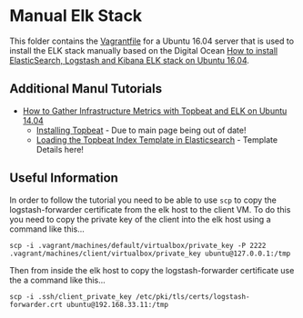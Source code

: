 # Manual Elk Stack
This folder contains the [Vagrantfile](./Vagrantfile) for a Ubuntu 16.04 server that is used to install the ELK stack manually based on the Digital Ocean [How to install ElasticSearch, Logstash and Kibana ELK stack on Ubuntu 16.04](https://www.digitalocean.com/community/tutorials/how-to-install-elasticsearch-logstash-and-kibana-elk-stack-on-ubuntu-16-04).

## Additional Manul Tutorials 
* [How to Gather Infrastructure Metrics with Topbeat and ELK on Ubuntu 14.04](https://www.digitalocean.com/community/tutorials/how-to-gather-infrastructure-metrics-with-topbeat-and-elk-on-ubuntu-14-04)
  * [Installing Topbeat](https://www.elastic.co/guide/en/beats/topbeat/current/topbeat-installation.html) - Due to main page being out of date!
  * [Loading the Topbeat Index Template in Elasticsearch](https://www.elastic.co/guide/en/beats/topbeat/current/topbeat-template.html) - Template Details here!

## Useful Information
In order to follow the tutorial you need to be able to use ```scp``` to copy the logstash-forwarder certificate from the elk host to the client VM. To do this you need to copy the private key of the client into the elk host using a command like this...
```
scp -i .vagrant/machines/default/virtualbox/private_key -P 2222 .vagrant/machines/client/virtualbox/private_key ubuntu@127.0.0.1:/tmp
```
Then from inside the elk host to copy the logstash-forwarder certificate use the a command like this...
```
scp -i .ssh/client_private_key /etc/pki/tls/certs/logstash-forwarder.crt ubuntu@192.168.33.11:/tmp
```
